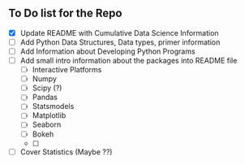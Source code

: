 ## To Do list for the Repo

- [X] Update README with Cumulative Data Science Information  
- [ ] Add Python Data Structures, Data types, primer information
- [ ] Add Information about Developing Python Programs
- [ ] Add small intro information about the packages into README file
  - [ ] Interactive Platforms
  - [ ] Numpy
  - [ ] Scipy (?)
  - [ ] Pandas
  - [ ] Statsmodels
  - [ ] Matplotlib
  - [ ] Seaborn
  - [ ] Bokeh
  - [ ] <More If Needed>
- [ ] Cover Statistics (Maybe ??)
